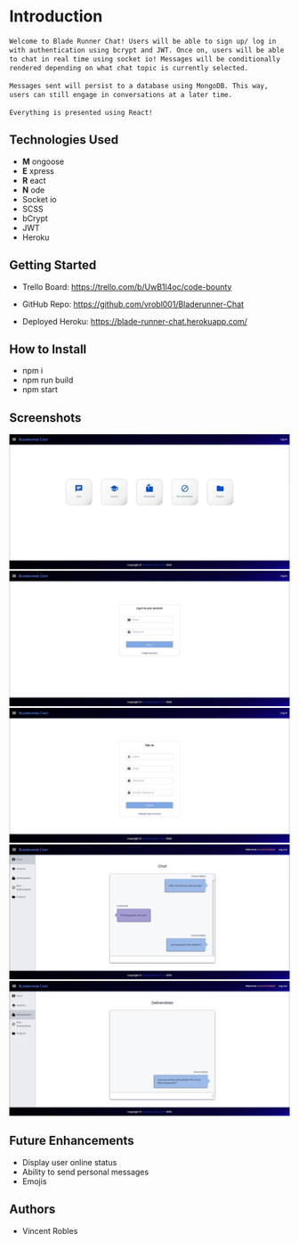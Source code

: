 # Introduction

    Welcome to Blade Runner Chat! Users will be able to sign up/ log in with authentication using bcrypt and JWT. Once on, users will be able to chat in real time using socket io! Messages will be conditionally rendered depending on what chat topic is currently selected.

    Messages sent will persist to a database using MongoDB. This way, users can still engage in conversations at a later time.

    Everything is presented using React!

## Technologies Used

- **M** ongoose
- **E** xpress
- **R** eact
- **N** ode
- Socket io
- SCSS
- bCrypt
- JWT
- Heroku

## Getting Started

- Trello Board:
  https://trello.com/b/UwB1l4oc/code-bounty

- GitHub Repo:
  https://github.com/vrobl001/Bladerunner-Chat

- Deployed Heroku:
  https://blade-runner-chat.herokuapp.com/

## How to Install

- npm i
- npm run build
- npm start

## Screenshots

![Alt text](/public/screenshots/homepage.jpg)
![Alt text](/public/screenshots/login.jpg)
![Alt text](/public/screenshots/signup.jpg)
![Alt text](/public/screenshots/chat.jpg)
![Alt text](/public/screenshots/deliverables.jpg)

## Future Enhancements

- Display user online status
- Ability to send personal messages
- Emojis

## Authors

- Vincent Robles
